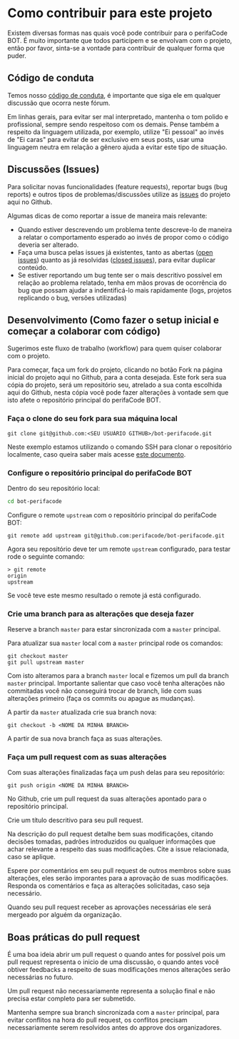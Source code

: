 # Como contribuir para este projeto

Existem diversas formas nas quais você pode contribuir para o perifaCode BOT. É muito importante que todos participem e se envolvam com o projeto, então por favor, sinta-se a vontade para contribuir de qualquer forma que puder.

## Código de conduta

Temos nosso [código de conduta](https://perifacode.com/COC), é importante que siga ele em qualquer discussão que ocorra neste fórum.

Em linhas gerais, para evitar ser mal interpretado, mantenha o tom polido e profissional, sempre sendo respeitoso com os demais.
Pense também a respeito da linguagem utilizada, por exemplo, utilize "Ei pessoal" ao invés de "Ei caras" para evitar de ser exclusivo em seus posts, usar uma linguagem neutra em relação a gênero ajuda a evitar este tipo de situação.

## Discussões (Issues)

Para solicitar novas funcionalidades (feature requests), reportar bugs (bug reports) e outros tipos de problemas/discussões utilize as [issues](https://github.com/perifacode/bot-perifacode/issues) do projeto aqui no Github.

Algumas dicas de como reportar a issue de maneira mais relevante:

* Quando estiver descrevendo um problema tente descreve-lo de maneira a relatar o comportamento esperado ao invés de propor como o código deveria ser alterado.
* Faça uma busca pelas issues já existentes, tanto as abertas ([open issues](https://github.com/perifacode/bot-perifacode/issues?q=is%3Aopen+is%3Aissue)) quanto as já resolvidas ([closed issues](https://github.com/perifacode/bot-perifacode/issues?q=is%3Aissue+is%3Aclosed)), para evitar duplicar conteúdo.
* Se estiver reportando um bug tente ser o mais descritivo possível em relação ao problema relatado, tenha em mãos provas de ocorrência do bug que possam ajudar a indentificá-lo mais rapidamente (logs, projetos replicando o bug, versões utilizadas)

## Desenvolvimento (Como fazer o setup inicial e começar a colaborar com código)

Sugerimos este fluxo de trabalho (workflow) para quem quiser colaborar com o projeto.

Para começar, faça um fork do projeto, clicando no botão Fork na página inicial do projeto aqui no Github, para a conta desejada. Este fork sera sua cópia do projeto, será um repositório seu, atrelado a sua conta escolhida aqui do Github, nesta cópia você pode fazer alterações à vontade sem que isto afete o repositório principal do perifaCode BOT.

### Faça o clone do seu fork para sua máquina local

```
git clone git@github.com:<SEU USUÁRIO GITHUB>/bot-perifacode.git
```

Neste exemplo estamos utilizando o comando SSH para clonar o repositório localmente, caso queira saber mais acesse [este documento](https://help.github.com/pt/github/authenticating-to-github/connecting-to-github-with-ssh).

### Configure o repositório principal do perifaCode BOT

Dentro do seu repositório local:

```bash
cd bot-perifacode
```

Configure o remote `upstream` com o repositório principal do perifaCode BOT:

```
git remote add upstream git@github.com:perifacode/bot-perifacode.git
```

Agora seu repositório deve ter um remote `upstream` configurado, para testar rode o seguinte comando:

```
> git remote
origin
upstream
```

Se você teve este mesmo resultado o remote já está configurado.

### Crie uma branch para as alterações que deseja fazer

Reserve a branch `master` para estar sincronizada com a `master` principal.

Para atualizar sua `master` local com a `master` principal rode os comandos:

```
git checkout master
git pull upstream master
```

Com isto alteramos para a branch `master` local e fizemos um pull da branch `master` principal.
Importante salientar que caso você tenha alterações não commitadas você não conseguirá trocar de branch, lide com suas alterações primeiro (faça os commits ou apague as mudanças).

A partir da `master` atualizada crie sua branch nova:

```
git checkout -b <NOME DA MINHA BRANCH>
```

A partir de sua nova branch faça as suas alterações.

### Faça um pull request com as suas alterações

Com suas alterações finalizadas faça um push delas para seu repositório:

```
git push origin <NOME DA MINHA BRANCH>
```

No Github, crie um pull request da suas alterações apontado para o repositório principal.

Crie um título descritivo para seu pull request.

Na descrição do pull request detalhe bem suas modificações, citando decisões tomadas, padrões introduzidos ou qualquer informações que achar relevante a respeito das suas modificações. Cite a issue relacionada, caso se aplique.

Espere por comentários em seu pull request de outros membros sobre suas alterações, eles serão imporantes para a aprovação de suas modificações.
Responda os comentários e faça as alterações solicitadas, caso seja necessário.

Quando seu pull request receber as aprovações necessárias ele será mergeado por alguém da organização.

## Boas práticas do pull request

É uma boa ideia abrir um pull request o quando antes for possível pois um pull request representa o inicio de uma discussão, o quando antes você obtiver feedbacks a respeito de suas modificações menos alterações serão necessárias no futuro.

Um pull request não necessariamente representa a solução final e não precisa estar completo para ser submetido.

Mantenha sempre sua branch sincronizada com a `master` principal, para evitar conflitos na hora do pull request, os conflitos precisam necessariamente serem resolvidos antes do approve dos organizadores.
